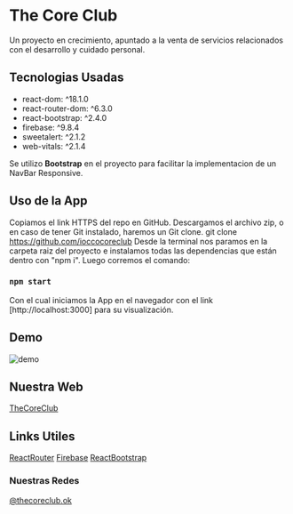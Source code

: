 # The Core Club

Un proyecto en crecimiento, apuntado a la venta de servicios relacionados con el desarrollo y cuidado personal.

## Tecnologias Usadas

* react-dom: ^18.1.0
* react-router-dom: ^6.3.0
* react-bootstrap: ^2.4.0
* firebase: ^9.8.4
* sweetalert: ^2.1.2
* web-vitals: ^2.1.4

Se utilizo **Bootstrap** en el proyecto para facilitar la implementacion de un NavBar Responsive.

## Uso de la App
Copiamos el link HTTPS del repo en GitHub.
Descargamos el archivo zip, o en caso de tener Git instalado, haremos un Git clone. git clone https://github.com/ioccocoreclub
Desde la terminal nos paramos en la carpeta raiz del proyecto e instalamos todas las dependencias que están dentro con "npm i".
Luego corremos el comando:
### `npm start`
Con el cual iniciamos la App en el navegador con el link [http://localhost:3000] para su visualización.


## Demo

![demo](public/img/videoDem.gif)

## Nuestra Web

[TheCoreClub](https://thecoreclub.netlify.app/)

## Links Utiles

[ReactRouter](https://reactrouter.com/)
[Firebase](https://firebase.google.com/)
[ReactBootstrap](https://react-bootstrap.github.io/) 

### Nuestras Redes

[@thecoreclub.ok](https://www.instagram.com/thecoreclub.ok/)